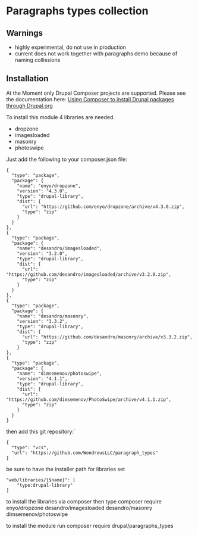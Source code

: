 # Paragraphs types collection

## Warnings

- highly experimental, do not use in production
- current does not work together with paragraphs demo because of naming collissions

## Installation

At the Moment only Drupal Composer projects are supported. Please see the documentation here:
[Using Composer to install Drupal packages through Drupal.org](https://www.drupal.org/node/2718229)

To install this module 4 libraries are needed.
- dropzone
- imagesloaded
- masonry
- photoswipe

Just add the following to your composer.json file:

```
{
  "type": "package",
  "package": {
    "name": "enyo/dropzone",
    "version": "4.3.0",
    "type": "drupal-library",
    "dist": {
      "url": "https://github.com/enyo/dropzone/archive/v4.3.0.zip",
      "type": "zip"
    }
  }
},
{
  "type": "package",
  "package": {
    "name": "desandro/imagesloaded",
    "version": "3.2.0",
    "type": "drupal-library",
    "dist": {
      "url": "https://github.com/desandro/imagesloaded/archive/v3.2.0.zip",
      "type": "zip"
    }
  }
},
{
  "type": "package",
  "package": {
    "name": "desandro/masonry",
    "version": "3.3.2",
    "type": "drupal-library",
    "dist": {
      "url": "https://github.com/desandro/masonry/archive/v3.3.2.zip",
      "type": "zip"
    }
},
{
  "type": "package",
  "package": {
    "name": "dimsemenov/photoswipe",
    "version": "4.1.1",
    "type": "drupal-library",
    "dist": {
      "url": "https://github.com/dimsemenov/PhotoSwipe/archive/v4.1.1.zip",
      "type": "zip"
    }
  }
}
```

then add this git repository:`

```
{
  "type": "vcs",
  "url": "https://github.com/WondrousLLC/paragraph_types"
}
```

be sure to have the installer path for libraries set

```
"web/libraries/{$name}": [
    "type:drupal-library"
]
```

to install the libraries via composer then type
composer require enyo/dropzone desandro/imagesloaded desandro/masonry dimsemenov/photoswipe

to install the module run
composer require drupal/paragraphs_types